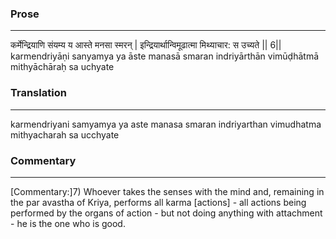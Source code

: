 ### Prose 
 --- 
कर्मेन्द्रियाणि संयम्य य आस्ते मनसा स्मरन् |
इन्द्रियार्थान्विमूढात्मा मिथ्याचार: स उच्यते || 6||
karmendriyāṇi sanyamya ya āste manasā smaran
indriyārthān vimūḍhātmā mithyāchāraḥ sa uchyate

### Translation 
 --- 
karmendriyani samyamya ya aste manasa smaran indriyarthan vimudhatma mithyacharah sa ucchyate

### Commentary 
 --- 
[Commentary:]7) Whoever takes the senses with the mind and, remaining in the par avastha of Kriya, performs all karma [actions] - all actions being performed by the organs of action - but not doing anything with attachment - he is the one who is good.